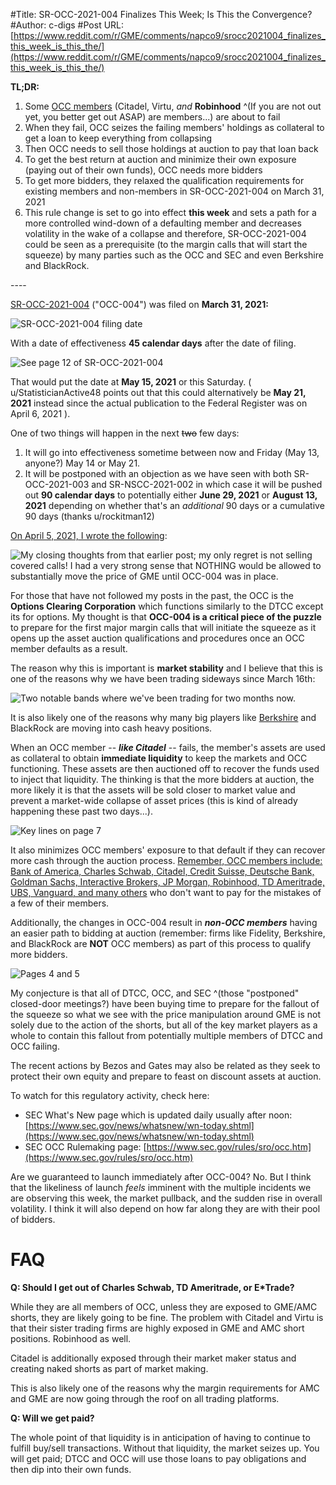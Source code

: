#Title: SR-OCC-2021-004 Finalizes This Week; Is This the Convergence?
#Author: c-digs
#Post URL: [https://www.reddit.com/r/GME/comments/napco9/srocc2021004_finalizes_this_week_is_this_the/](https://www.reddit.com/r/GME/comments/napco9/srocc2021004_finalizes_this_week_is_this_the/)


**TL;DR:**

1. Some [OCC members](https://www.theocc.com/Company-Information/Member-Directory) (Citadel, Virtu, *and* **Robinhood** ^(If you are not out yet, you better get out ASAP) are members...) are about to fail
2. When they fail, OCC seizes the failing members' holdings as collateral to get a loan to keep everything from collapsing
3. Then OCC needs to sell those holdings at auction to pay that loan back
4. To get the best return at auction and minimize their own exposure (paying out of their own funds), OCC needs more bidders
5. To get more bidders, they relaxed the qualification requirements for existing members and non-members in SR-OCC-2021-004 on March 31, 2021
6. This rule change is set to go into effect **this week** and sets a path for a more controlled wind-down of a defaulting member and decreases volatility in the wake of a collapse and therefore, SR-OCC-2021-004 could be seen as a prerequisite (to the margin calls that will start the squeeze) by many parties such as the OCC and SEC and even Berkshire and BlackRock.

\----

[SR-OCC-2021-004](https://www.sec.gov/rules/sro/occ/2021/34-91445.pdf) ("OCC-004") was filed on **March 31, 2021:**

![SR-OCC-2021-004 filing date](https://preview.redd.it/uv0h05ka8py61.png?width=660&format=png&auto=webp&s=15413aa698d043a6aa336887e2c204bebdfff2a3)

With a date of effectiveness **45 calendar days** after the date of filing.

![See page 12 of SR-OCC-2021-004](https://preview.redd.it/yg4uj8yyzoy61.png?width=672&format=png&auto=webp&s=d7c681f570c9c4a60344f2e5a564c73da0c2db8b)

That would put the date at **May 15, 2021** or this Saturday.  ( u/StatisticianActive48 points out that this could alternatively be **May 21, 2021** instead since the actual publication to the Federal Register was on April 6, 2021 ).

One of two things will happen in the next ~~two~~ few days:

1. It will go into effectiveness sometime between now and Friday (May 13, anyone?) May 14 or May 21.
2. It will be postponed with an objection as we have seen with both SR-OCC-2021-003 and SR-NSCC-2021-002 in which case it will be pushed out **90 calendar days** to potentially either **June 29, 2021** or **August 13, 2021** depending on whether that's an *additional* 90 days or a cumulative 90 days (thanks u/rockitman12)

[On April 5, 2021, I wrote the following](https://www.reddit.com/r/Superstonk/comments/mkvgew/why_are_we_trading_sideways_why_is_the_borrow/):

![My closing thoughts from that earlier post; my only regret is not selling covered calls!  I had a very strong sense that NOTHING would be allowed to substantially move the price of GME until OCC-004 was in place.](https://preview.redd.it/8idzdd3ybpy61.png?width=696&format=png&auto=webp&s=feac234cffaef648a76c6e177a16ae63f166aae2)

For those that have not followed my posts in the past, the OCC is the **Options Clearing Corporation** which functions similarly to the DTCC except its for options.  My thought is that **OCC-004 is a critical piece of the puzzle** to prepare for the first major margin calls that will initiate the squeeze as it opens up the asset auction qualifications and procedures once an OCC member defaults as a result.

The reason why this is important is **market stability** and I believe that this is one of the reasons why we have been trading sideways since March 16th:

![Two notable bands where we've been trading for two months now.](https://preview.redd.it/upypeusd3py61.png?width=1634&format=png&auto=webp&s=dab31a39e45d157143ac2518369567af478f827a)

It is also likely one of the reasons why many big players like [Berkshire](https://markets.businessinsider.com/news/stocks/warren-buffett-berkshire-hathaway-sells-stocks-reduces-buybacks-q1-earnings-2021-5-1030373389) and BlackRock are moving into cash heavy positions.

When an OCC member -- ***like Citadel*** \-- fails, the member's assets are used as collateral to obtain **immediate liquidity** to keep the markets and OCC functioning.  These assets are then auctioned off to recover the funds used to inject that liquidity.  The thinking is that the more bidders at auction, the more likely it is that the assets will be sold closer to market value and prevent a market-wide collapse of asset prices (this is kind of already happening these past two days...).

![Key lines on page 7](https://preview.redd.it/tcx9fgcz1py61.png?width=584&format=png&auto=webp&s=ef6a6c8d165494565cfb6b25d6d328b795a56b47)

It also minimizes OCC members' exposure to that default if they can recover more cash through the auction process.  [Remember, OCC members include: Bank of America, Charles Schwab, Citadel, Credit Suisse, Deutsche Bank, Goldman Sachs, Interactive Brokers, JP Morgan, Robinhood, TD Ameritrade, UBS, Vanguard, and many others](https://www.theocc.com/Company-Information/Member-Directory) who don't want to pay for the mistakes of a few of their members.

Additionally, the changes in OCC-004 result in ***non-OCC members*** having an easier path to bidding at auction (remember: firms like Fidelity, Berkshire, and BlackRock are **NOT** OCC members) as part of this process to qualify more bidders.

![Pages 4 and 5](https://preview.redd.it/qn9xn8sj2py61.png?width=604&format=png&auto=webp&s=1fc96eb1d50dba621f3dcf215353cc491fae0f65)

My conjecture is that all of DTCC, OCC, and SEC ^(those "postponed" closed-door meetings?) have been buying time to prepare for the fallout of the squeeze so what we see with the price manipulation around GME is not solely due to the action of the shorts, but all of the key market players as a whole to contain this fallout from potentially multiple members of DTCC and OCC failing.

The recent actions by Bezos and Gates may also be related as they seek to protect their own equity and prepare to feast on discount assets at auction.

To watch for this regulatory activity, check here:

* SEC What's New page which is updated daily usually after noon: [https://www.sec.gov/news/whatsnew/wn-today.shtml](https://www.sec.gov/news/whatsnew/wn-today.shtml)
* SEC OCC Rulemaking page: [https://www.sec.gov/rules/sro/occ.htm](https://www.sec.gov/rules/sro/occ.htm)

Are we guaranteed to launch immediately after OCC-004?  No.  But I think that the likeliness of launch *feels* imminent with the multiple incidents we are observing this week, the market pullback, and the sudden rise in overall volatility.  I think it will also depend on how far along they are with their pool of bidders.

# FAQ

**Q: Should I get out of Charles Schwab, TD Ameritrade, or E\*Trade?**

While they are all members of OCC, unless they are exposed to GME/AMC shorts, they are likely going to be fine.  The problem with Citadel and Virtu is that their sister trading firms are highly exposed in GME and AMC short positions.  Robinhood as well.

Citadel is additionally exposed through their market maker status and creating naked shorts as part of market making.

This is also likely one of the reasons why the margin requirements for AMC and GME are now going through the roof on all  trading platforms.

**Q: Will we get paid?**

The whole point of that liquidity is in anticipation of having to continue to fulfill buy/sell transactions.  Without that liquidity, the market seizes up.  You will get paid; DTCC and OCC will use those loans to pay obligations and then dip into their own funds.